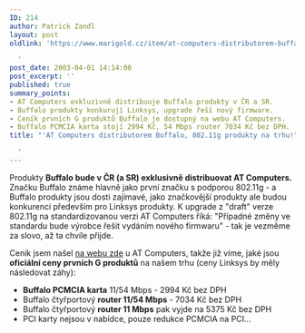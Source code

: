 ```yaml
---
ID: 214
author: Patrick Zandl
layout: post
oldlink: 'https://www.marigold.cz/item/at-computers-distributorem-buffalo-802-11g-produkty-na-trhu

  '
post_date: 2003-04-01 14:14:00
post_excerpt: ''
published: true
summary_points:
- AT Computers exkluzivně distribuuje Buffalo produkty v ČR a SR.
- Buffalo produkty konkurují Linksys, upgrade řeší nový firmware.
- Ceník prvních G produktů Buffalo je dostupný na webu AT Computers.
- Buffalo PCMCIA karta stojí 2994 Kč, 54 Mbps router 7034 Kč bez DPH.
title: "'AT Computers distributorem Buffalo, 802.11g produkty na trhu!"

  '
---
```


<p>
Produkty <STRONG>Buffalo bude v ČR (a SR) exklusivně distribuovat AT Computers.</STRONG> Značku Buffalo známe hlavně jako první značku s podporou 802.11g - a Buffalo produkty jsou dosti zajímavé, jako značkovější produkty ale budou konkurencí především pro Linksys produkty. K upgrade z "draft" verze 802.11g na standardizovanou verzi AT Computers říká: "Případné změny ve standardu bude výrobce řešit vydáním nového firmwaru" - tak je vezměme za slovo, až ta chvíle přijde. </p>

<p>
Ceník jsem našel <A href="http://www.atcomputers.cz/index2.aspx?id=8C4C670F412BF960x0188ZuJOFqMsB" target=_blank>na webu zde</A>&#160;u AT Computers, takže již víme, jaké jsou <STRONG>oficiální ceny prvních G produktů</STRONG> na našem trhu (ceny Linksys by měly následovat záhy):</p>

<UL>
<LI><STRONG>Buffalo PCMCIA karta</STRONG> 11/54 Mbps - 2994 Kč bez DPH</LI>
<LI>Buffalo čtyřportový <STRONG>router 11/54 Mbps</STRONG> - 7034 Kč bez DPH</LI>
<LI>Buffalo čtyřportový <STRONG>router 11 Mbps</STRONG> pak vyjde na 5375 Kč bez DPH</LI>
<LI>PCI karty nejsou v nabídce, pouze redukce PCMCIA na PCI...</LI></UL>